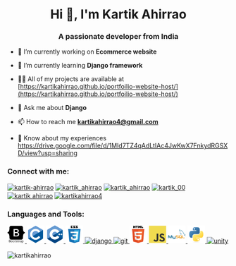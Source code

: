 <h1 align="center">Hi 👋, I'm Kartik Ahirrao</h1>
<h3 align="center">A passionate developer from India</h3>

- 🔭 I’m currently working on **Ecommerce website**

- 🌱 I’m currently learning **Django framework**

- 👨‍💻 All of my projects are available at [https://kartikahirrao.github.io/portfoilio-website-host/](https://kartikahirrao.github.io/portfoilio-website-host/)

- 💬 Ask me about **Django**

- 📫 How to reach me **kartikahirrao4@gmail.com**

- 📄 Know about my experiences https://drive.google.com/file/d/1MId7TZ4qAdLtIAc4JwKwX7FnkydRGSXD/view?usp=sharing

<h3 align="left">Connect with me:</h3>
<p align="left">
<a href="https://linkedin.com/in/kartik-ahirrao" target="blank"><img align="center" src="https://raw.githubusercontent.com/rahuldkjain/github-profile-readme-generator/master/src/images/icons/Social/linked-in-alt.svg" alt="kartik-ahirrao" height="30" width="40" /></a>
<a href="https://fb.com/kartik_ahirrao" target="blank"><img align="center" src="https://raw.githubusercontent.com/rahuldkjain/github-profile-readme-generator/master/src/images/icons/Social/facebook.svg" alt="kartik_ahirrao" height="30" width="40" /></a>
<a href="https://instagram.com/kartik_ahirrao" target="blank"><img align="center" src="https://raw.githubusercontent.com/rahuldkjain/github-profile-readme-generator/master/src/images/icons/Social/instagram.svg" alt="kartik_ahirrao" height="30" width="40" /></a>
<a href="https://www.codechef.com/users/kartik_00" target="blank"><img align="center" src="https://cdn.jsdelivr.net/npm/simple-icons@3.1.0/icons/codechef.svg" alt="kartik_00" height="30" width="40" /></a>
<a href="https://www.hackerrank.com/kartik ahirrao" target="blank"><img align="center" src="https://raw.githubusercontent.com/rahuldkjain/github-profile-readme-generator/master/src/images/icons/Social/hackerrank.svg" alt="kartik ahirrao" height="30" width="40" /></a>
<a href="https://auth.geeksforgeeks.org/user/kartikahirrao4" target="blank"><img align="center" src="https://raw.githubusercontent.com/rahuldkjain/github-profile-readme-generator/master/src/images/icons/Social/geeks-for-geeks.svg" alt="kartikahirrao4" height="30" width="40" /></a>
</p>

<h3 align="left">Languages and Tools:</h3>
<p align="left"> <a href="https://getbootstrap.com" target="_blank" rel="noreferrer"> <img src="https://raw.githubusercontent.com/devicons/devicon/master/icons/bootstrap/bootstrap-plain-wordmark.svg" alt="bootstrap" width="40" height="40"/> </a> <a href="https://www.cprogramming.com/" target="_blank" rel="noreferrer"> <img src="https://raw.githubusercontent.com/devicons/devicon/master/icons/c/c-original.svg" alt="c" width="40" height="40"/> </a> <a href="https://www.w3schools.com/cpp/" target="_blank" rel="noreferrer"> <img src="https://raw.githubusercontent.com/devicons/devicon/master/icons/cplusplus/cplusplus-original.svg" alt="cplusplus" width="40" height="40"/> </a> <a href="https://www.w3schools.com/css/" target="_blank" rel="noreferrer"> <img src="https://raw.githubusercontent.com/devicons/devicon/master/icons/css3/css3-original-wordmark.svg" alt="css3" width="40" height="40"/> </a> <a href="https://www.djangoproject.com/" target="_blank" rel="noreferrer"> <img src="https://cdn.worldvectorlogo.com/logos/django.svg" alt="django" width="40" height="40"/> </a> <a href="https://git-scm.com/" target="_blank" rel="noreferrer"> <img src="https://www.vectorlogo.zone/logos/git-scm/git-scm-icon.svg" alt="git" width="40" height="40"/> </a> <a href="https://www.w3.org/html/" target="_blank" rel="noreferrer"> <img src="https://raw.githubusercontent.com/devicons/devicon/master/icons/html5/html5-original-wordmark.svg" alt="html5" width="40" height="40"/> </a> <a href="https://developer.mozilla.org/en-US/docs/Web/JavaScript" target="_blank" rel="noreferrer"> <img src="https://raw.githubusercontent.com/devicons/devicon/master/icons/javascript/javascript-original.svg" alt="javascript" width="40" height="40"/> </a> <a href="https://www.mysql.com/" target="_blank" rel="noreferrer"> <img src="https://raw.githubusercontent.com/devicons/devicon/master/icons/mysql/mysql-original-wordmark.svg" alt="mysql" width="40" height="40"/> </a> <a href="https://www.python.org" target="_blank" rel="noreferrer"> <img src="https://raw.githubusercontent.com/devicons/devicon/master/icons/python/python-original.svg" alt="python" width="40" height="40"/> </a> <a href="https://unity.com/" target="_blank" rel="noreferrer"> <img src="https://www.vectorlogo.zone/logos/unity3d/unity3d-icon.svg" alt="unity" width="40" height="40"/> </a> </p>

<p><img align="center" src="https://github-readme-stats.vercel.app/api/top-langs?username=kartikahirrao&show_icons=true&locale=en&layout=compact" alt="kartikahirrao" /></p>
